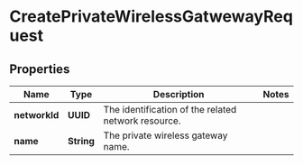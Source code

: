 

# CreatePrivateWirelessGatwewayRequest


## Properties

Name | Type | Description | Notes
------------ | ------------- | ------------- | -------------
**networkId** | **UUID** | The identification of the related network resource. | 
**name** | **String** | The private wireless gateway name. | 



